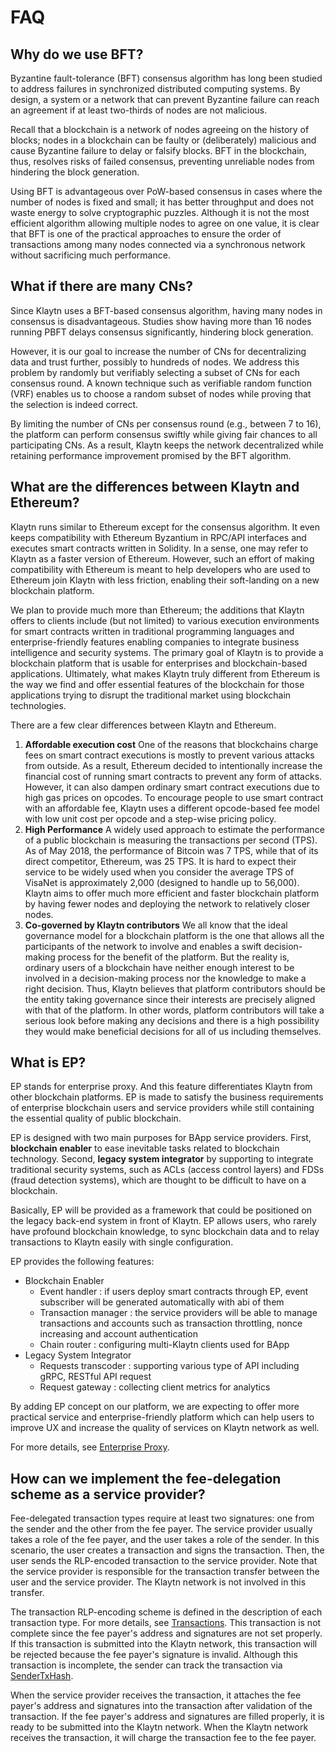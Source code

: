 # FAQ

## Why do we use BFT?

Byzantine fault-tolerance \(BFT\) consensus algorithm has long been studied to address failures in synchronized distributed computing systems. By design, a system or a network that can prevent Byzantine failure can reach an agreement if at least two-thirds of nodes are not malicious.

Recall that a blockchain is a network of nodes agreeing on the history of blocks; nodes in a blockchain can be faulty or \(deliberately\) malicious and cause Byzantine failure to delay or falsify blocks. BFT in the blockchain, thus, resolves risks of failed consensus, preventing unreliable nodes from hindering the block generation.

Using BFT is advantageous over PoW-based consensus in cases where the number of nodes is fixed and small; it has better throughput and does not waste energy to solve cryptographic puzzles. Although it is not the most efficient algorithm allowing multiple nodes to agree on one value, it is clear that BFT is one of the practical approaches to ensure the order of transactions among many nodes connected via a synchronous network without sacrificing much performance.

## What if there are many CNs?

Since Klaytn uses a BFT-based consensus algorithm, having many nodes in consensus is disadvantageous. Studies show having more than 16 nodes running PBFT delays consensus significantly, hindering block generation.

However, it is our goal to increase the number of CNs for decentralizing data and trust further, possibly to hundreds of nodes. We address this problem by randomly but verifiably selecting a subset of CNs for each consensus round. A known technique such as verifiable random function \(VRF\) enables us to choose a random subset of nodes while proving that the selection is indeed correct.

By limiting the number of CNs per consensus round \(e.g., between 7 to 16\), the platform can perform consensus swiftly while giving fair chances to all participating CNs. As a result, Klaytn keeps the network decentralized while retaining performance improvement promised by the BFT algorithm.

## What are the differences between Klaytn and Ethereum?

Klaytn runs similar to Ethereum except for the consensus algorithm. It even keeps compatibility with Ethereum Byzantium in RPC/API interfaces and executes smart contracts written in Solidity. In a sense, one may refer to Klaytn as a faster version of Ethereum. However, such an effort of making compatibility with Ethereum is meant to help developers who are used to Ethereum join Klaytn with less friction, enabling their soft-landing on a new blockchain platform.

We plan to provide much more than Ethereum; the additions that Klaytn offers to clients include \(but not limited\) to various execution environments for smart contracts written in traditional programming languages and enterprise-friendly features enabling companies to integrate business intelligence and security systems. The primary goal of Klaytn is to provide a blockchain platform that is usable for enterprises and blockchain-based applications. Ultimately, what makes Klaytn truly different from Ethereum is the way we find and offer essential features of the blockchain for those applications trying to disrupt the traditional market using blockchain technologies.

There are a few clear differences between Klaytn and Ethereum.

1. **Affordable execution cost** One of the reasons that blockchains charge fees on smart contract executions is mostly to prevent various attacks from outside. As a result, Ethereum decided to intentionally increase the financial cost of running smart contracts to prevent any form of attacks. However, it can also dampen ordinary smart contract executions due to high gas prices on opcodes. To encourage people to use smart contract with an affordable fee, Klaytn uses a different opcode-based fee model with low unit cost per opcode and a step-wise pricing policy.
2. **High Performance** A widely used approach to estimate the performance of a public blockchain is measuring the transactions per second \(TPS\). As of May 2018, the performance of Bitcoin was 7 TPS, while that of its direct competitor, Ethereum, was 25 TPS. It is hard to expect their service to be widely used when you consider the average TPS of VisaNet is approximately 2,000 \(designed to handle up to 56,000\). Klaytn aims to offer much more efficient and faster blockchain platform by having fewer nodes and deploying the network to relatively closer nodes.
3. **Co-governed by Klaytn contributors** We all know that the ideal governance model for a blockchain platform is the one that allows all the participants of the network to involve and enables a swift decision-making process for the benefit of the platform. But the reality is, ordinary users of a blockchain have neither enough interest to be involved in a decision-making process nor the knowledge to make a right decision. Thus, Klaytn believes that platform contributors should be the entity taking governance since their interests are precisely aligned with that of the platform. In other words, platform contributors will take a serious look before making any decisions and there is a high possibility they would make beneficial decisions for all of us including themselves.

## What is EP?

EP stands for enterprise proxy. And this feature differentiates Klaytn from other blockchain platforms. EP is made to satisfy the business requirements of enterprise blockchain users and service providers while still containing the essential quality of public blockchain.

EP is designed with two main purposes for BApp service providers. First, **blockchain enabler** to ease inevitable tasks related to blockchain technology. Second, **legacy system integrator** by supporting to integrate traditional security systems, such as ACLs \(access control layers\) and FDSs \(fraud detection systems\), which are thought to be difficult to have on a blockchain.

Basically, EP will be provided as a framework that could be positioned on the legacy back-end system in front of Klaytn. EP allows users, who rarely have profound blockchain knowledge, to sync blockchain data and to relay transactions to Klaytn easily with single configuration.

EP provides the following features:

* Blockchain Enabler
  * Event handler : if users deploy smart contracts through EP, event subscriber will be generated automatically with abi of them
  * Transaction manager : the service providers will be able to manage transactions and accounts such as transaction throttling, nonce increasing and account authentication
  * Chain router : configuring multi-Klaytn clients used for BApp
* Legacy System Integrator
  * Requests transcoder : supporting various type of API including gRPC, RESTful API request
  * Request gateway : collecting client metrics for analytics

By adding EP concept on our platform, we are expecting to offer more practical service and enterprise-friendly platform which can help users to improve UX and increase the quality of services on Klaytn network as well.

For more details, see [Enterprise Proxy](faq.md).

## How can we implement the fee-delegation scheme as a service provider?

Fee-delegated transaction types require at least two signatures: one from the sender and the other from the fee payer. The service provider usually takes a role of the fee payer, and the user takes a role of the sender. In this scenario, the user creates a transaction and signs the transaction. Then, the user sends the RLP-encoded transaction to the service provider. Note that the service provider is responsible for the transaction transfer between the user and the service provider. The Klaytn network is not involved in this transfer.

The transaction RLP-encoding scheme is defined in the description of each transaction type. For more details, see [Transactions](faq.md). This transaction is not complete since the fee payer's address and signatures are not set properly. If this transaction is submitted into the Klaytn network, this transaction will be rejected because the fee payer's signature is invalid. Although this transaction is incomplete, the sender can track the transaction via [SenderTxHash](faq.md).

When the service provider receives the transaction, it attaches the fee payer's address and signatures into the transaction after validation of the transaction. If the fee payer's address and signatures are filled properly, it is ready to be submitted into the Klaytn network. When the Klaytn network receives the transaction, it will charge the transaction fee to the fee payer.

